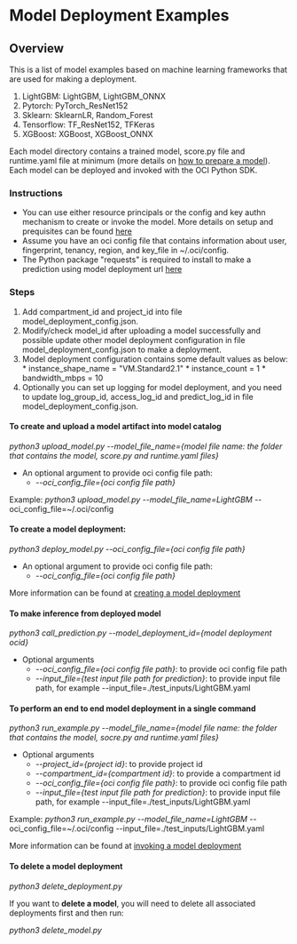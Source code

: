 # Model Deployment Examples

## Overview

This is a list of model examples based on machine learning frameworks that are used for making a deployment.
1. LightGBM: LightGBM, LightGBM_ONNX
2. Pytorch: PyTorch_ResNet152
3. Sklearn: SklearnLR, Random_Forest
4. Tensorflow: TF_ResNet152, TFKeras
5. XGBoost: XGBoost, XGBoost_ONNX

Each model directory contains a trained model, score.py file and runtime.yaml file at minimum (more details on [how to prepare a model](https://docs.oracle.com/en-us/iaas/data-science/using/models-prepare.htm)).
Each model can be deployed and invoked with the OCI Python SDK.

### Instructions 

* You can use either resource principals or the config and key authn mechanism to create or invoke the model. More details on setup and prequisites can be found [here](https://docs.oracle.com/en-us/iaas/Content/API/Concepts/devguidesetupprereq.htm)
* Assume you have an oci config file that contains information about user, fingerprint, tenancy, region, and key_file in ~/.oci/config. 
* The Python package "requests" is required to install to make a prediction using model deployment url [here](https://pypi.org/project/requests/)
  
### Steps
  1. Add compartment_id and project_id into file model_deployment_config.json.
  2. Modify/check model_id after uploading a model successfully and possible update other model deployment configuration in file model_deployment_config.json to make a deployment. 
  3. Model deployment configuration contains some default values as below:
    * instance_shape_name = "VM.Standard2.1"
    * instance_count = 1
    * bandwidth_mbps = 10
  4. Optionally you can set up logging for model deployment, and you need to update log_group_id, access_log_id and predict_log_id in file model_deployment_config.json.

#### To create and upload a model artifact into model catalog

*python3 upload_model.py --model_file_name={model file name: the folder that contains the model, score.py and runtime.yaml files}*
 
* An optional argument to provide oci config file path:
    * *--oci_config_file={oci config file path}*

Example: *python3 upload_model.py --model_file_name=LightGBM* --oci_config_file=~/.oci/config
#### To create a model deployment:

*python3 deploy_model.py --oci_config_file={oci config file path}*

* An optional argument to provide oci config file path:
    * *--oci_config_file={oci config file path}*

More information can be found at [creating a model deployment](https://docs.oracle.com/en-us/iaas/data-science/using/model_dep_create.htm)  

#### To make inference from deployed model

*python3 call_prediction.py --model_deployment_id={model deployment ocid}*

* Optional arguments 
    * *--oci_config_file={oci config file path}*: to provide oci config file path
    * *--input_file={test input file path for prediction}*: to provide input file path, for example --input_file=./test_inputs/LightGBM.yaml

#### To perform an end to end model deployment in a single command

*python3 run_example.py --model_file_name={model file name: the folder that contains the model, socre.py and runtime.yaml files}*

* Optional arguments
    * *--project_id={project id}*: to provide project id
    * *--compartment_id={compartment id}*: to provide a compartment id
    * *--oci_config_file={oci config file path}*: to provide oci config file path
    * *--input_file={test input file path for prediction}*: to provide input file path, for example --input_file=./test_inputs/LightGBM.yaml

Example: *python3 run_example.py --model_file_name=LightGBM* --oci_config_file=~/.oci/config --input_file=./test_inputs/LightGBM.yaml

More information can be found at [invoking a model deployment](https://docs.oracle.com/en-us/iaas/data-science/using/model-dep-invoke.htm)

#### To delete a model deployment

*python3 delete_deployment.py*

If you want to **delete a model**, you will need to delete all associated deployments first and then run:

*python3 delete_model.py*

